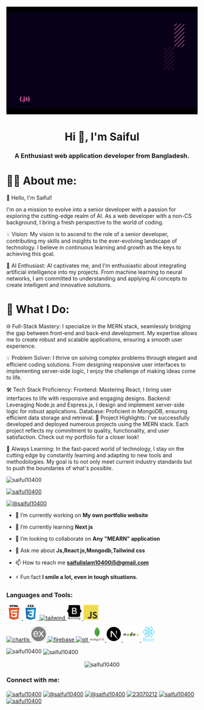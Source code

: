 ![MasterHead](https://raw.githubusercontent.com/Saiful10400/saiful10400/main/images/githubBanner.gif)


<h1 align="center">Hi 👋, I'm Saiful</h1>
<h3 align="center">A Enthusiast web application developer from Bangladesh.</h3>

<h1>👨‍💼 About me:</h1>
<p>



👋 Hello, I'm Saiful!

I'm on a mission to evolve into a senior developer with a passion for exploring the cutting-edge realm of AI. As a web developer with a non-CS background, I bring a fresh perspective to the world of coding.

💡 Vision:
My vision is to ascend to the role of a senior developer, contributing my skills and insights to the ever-evolving landscape of technology. I believe in continuous learning and growth as the keys to achieving this goal.

🧠 AI Enthusiast:
AI captivates me, and I'm enthusiastic about integrating artificial intelligence into my projects. From machine learning to neural networks, I am committed to understanding and applying AI concepts to create intelligent and innovative solutions.
</p>





<h1>🚀 What I Do:</h1>

<p>
🌐 Full-Stack Mastery:
I specialize in the MERN stack, seamlessly bridging the gap between front-end and back-end development. My expertise allows me to create robust and scalable applications, ensuring a smooth user experience.

💡 Problem Solver:
I thrive on solving complex problems through elegant and efficient coding solutions. From designing responsive user interfaces to implementing server-side logic, I enjoy the challenge of making ideas come to life.

🛠️ Tech Stack Proficiency:
Frontend: Mastering React, I bring user interfaces to life with responsive and engaging designs.
Backend: Leveraging Node.js and Express.js, I design and implement server-side logic for robust applications.
Database: Proficient in MongoDB, ensuring efficient data storage and retrieval.
🌟 Project Highlights:
I've successfully developed and deployed numerous projects using the MERN stack. Each project reflects my commitment to quality, functionality, and user satisfaction. Check out my portfolio for a closer look!

🚧 Always Learning:
In the fast-paced world of technology, I stay on the cutting edge by constantly learning and adapting to new tools and methodologies. My goal is to not only meet current industry standards but to push the boundaries of what's possible.
</p>






<p align="left"> <img
        src="https://komarev.com/ghpvc/?username=saiful10400&label=Profile%20views&color=0e75b6&style=flat"
        alt="saiful10400" /> </p>

<p align="left"> <a href="https://github.com/ryo-ma/github-profile-trophy"><img
            src="https://github-profile-trophy.vercel.app/?username=saiful10400" alt="saiful10400" /></a> </p>

<p align="left"> <a href="https://twitter.com/@saiful10400" target="blank"><img
            src="https://img.shields.io/twitter/follow/@saiful10400?logo=twitter&style=for-the-badge"
            alt="@saiful10400" /></a> </p>

- 🔭 I’m currently working on **My own portfolio website**

- 🌱 I’m currently learning **Next js**

- 👯 I’m looking to collaborate on **Any "MEARN" application**

<!-- - 👨‍💻 All of my projects are available at [(i'm working on it)]((i'm working on it)) -->

- 💬 Ask me about **Js,React js,Mongodb,Tailwind css**

- 📫 How to reach me **saifulislam10400i5@gmail.com**



- ⚡ Fun fact **I smile a lot, even in tough situations.**

<h3 align="left">Languages and Tools:</h3>
<p align="left">


<a
        href="https://www.w3.org/html/" target="_blank" rel="noreferrer"> <img
            src="https://raw.githubusercontent.com/devicons/devicon/master/icons/html5/html5-original-wordmark.svg"
            alt="html5" width="40" height="40" /><a href="https://www.w3schools.com/css/" target="_blank" rel="noreferrer"> <img
            src="https://raw.githubusercontent.com/devicons/devicon/master/icons/css3/css3-original-wordmark.svg"
            alt="css3" width="40" height="40" /> </a> <a href="https://tailwindcss.com/" target="_blank"
        rel="noreferrer"> <img src="https://www.vectorlogo.zone/logos/tailwindcss/tailwindcss-icon.svg" alt="tailwind"
            width="40" height="40" /> </a><a href="https://getbootstrap.com" target="_blank" rel="noreferrer"> <img
            src="https://raw.githubusercontent.com/devicons/devicon/master/icons/bootstrap/bootstrap-plain-wordmark.svg"
            alt="bootstrap" width="40" height="40" /> </a><a href="https://developer.mozilla.org/en-US/docs/Web/JavaScript"
        target="_blank" rel="noreferrer"> <img
            src="https://raw.githubusercontent.com/devicons/devicon/master/icons/javascript/javascript-original.svg"
            alt="javascript" width="40" height="40" /> </a>

            
 <a href="https://www.chartjs.org" target="_blank"
        rel="noreferrer"> <img src="https://www.chartjs.org/media/logo-title.svg" alt="chartjs" width="40"
            height="40" /> </a>  <a href="https://expressjs.com" target="_blank" rel="noreferrer">
        <img  
            src="https://raw.githubusercontent.com/Saiful10400/saiful10400/main/images/express.png"
            alt="express" width="40" height="40" /> </a> <a href="https://firebase.google.com/" target="_blank"
        rel="noreferrer"> <img src="https://www.vectorlogo.zone/logos/firebase/firebase-icon.svg" alt="firebase"
            width="40" height="40" /> </a> <a href="https://git-scm.com/" target="_blank" rel="noreferrer"> <img
            src="https://www.vectorlogo.zone/logos/git-scm/git-scm-icon.svg" alt="git" width="40" height="40" /> </a>  </a>  <a href="https://www.mongodb.com/" target="_blank"
        rel="noreferrer"> <img
            src="https://raw.githubusercontent.com/devicons/devicon/master/icons/mongodb/mongodb-original-wordmark.svg"
            alt="mongodb" width="40" height="40" /> </a> <a href="https://nextjs.org/" target="_blank" rel="noreferrer">
        <img 
            src="https://raw.githubusercontent.com/Saiful10400/saiful10400/main/images/resizednext.png" alt="nextjs" width="40" height="40" /> </a> <a
        href="https://nodejs.org" target="_blank" rel="noreferrer"> <img
            style="background-color: white; border-radius: 5px; padding: 0px 2px;"
            src="https://raw.githubusercontent.com/devicons/devicon/master/icons/nodejs/nodejs-original-wordmark.svg"
            alt="nodejs" width="40" height="40" /> </a> <a href="https://reactjs.org/" target="_blank" rel="noreferrer">
        <img src="https://raw.githubusercontent.com/devicons/devicon/master/icons/react/react-original-wordmark.svg"
            alt="react" width="40" height="40" /> </a> </p>

<p><img align="left"
        src="https://github-readme-stats.vercel.app/api/top-langs?username=saiful10400&show_icons=true&locale=en&layout=compact"
        alt="saiful10400" /></p>

<p>&nbsp;<img align="center"
        src="https://github-readme-stats.vercel.app/api?username=saiful10400&show_icons=true&locale=en"
        alt="saiful10400" /></p>

<p style="text-align:center;"><img align="center" src="https://github-readme-streak-stats.herokuapp.com/?user=saiful10400&" alt="saiful10400" />
</p>

<h3 align="left">Connect with me:</h3>
<p align="left">
    <a href="https://www.linkedin.com/in/saiful10400" target="blank"><img align="center"
            src="https://w7.pngwing.com/pngs/329/312/png-transparent-in-logo-linkedin-computer-icons-social-media-professional-network-service-youtube-linkedin-miscellaneous-blue-angle-thumbnail.png"
            alt="saiful10400" style="width: 40px; height: 40px; border-radius: 4px;" /></a>
    <a href="https://codepen.io/saiful10400" target="blank"><img align="center"
            src="https://raw.githubusercontent.com/rahuldkjain/github-profile-readme-generator/master/src/images/icons/Social/codepen.svg"
            alt="@saiful10400" height="30" width="40" /></a>
    <a href="https://twitter.com/saiful10400" target="blank"><img align="center"
            src="https://raw.githubusercontent.com/rahuldkjain/github-profile-readme-generator/master/src/images/icons/Social/twitter.svg"
            alt="@saiful10400" height="30" width="40" /></a>
    <a href="https://stackoverflow.com/users/23070212" target="blank"><img align="center"
            src="https://raw.githubusercontent.com/rahuldkjain/github-profile-readme-generator/master/src/images/icons/Social/stack-overflow.svg"
            alt="23070212" height="30" width="40" /></a>
    <a href="https://instagram.com/saiful10400" target="blank"><img align="center"
            src="https://raw.githubusercontent.com/rahuldkjain/github-profile-readme-generator/master/src/images/icons/Social/instagram.svg"
            alt="saiful10400" height="30" width="40" /></a>
    <a href="https://www.behance.net/saiful10400" target="blank"><img align="center"
            src="https://raw.githubusercontent.com/rahuldkjain/github-profile-readme-generator/master/src/images/icons/Social/behance.svg"
            alt="saiful10400" height="30" width="40" /></a>

</p>
